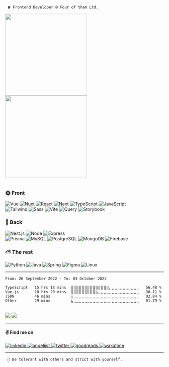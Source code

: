 
     🍀️ Frontend Developer @ Four of them Ltd.
     
<div>
<img src="https://c.tenor.com/wD-FRmEEJ8YAAAAd/pat-a-mat-a-je-to.gif" height="260" style="display:inline-block"/>
<img src="https://thumbs.gfycat.com/GleamingMadeupCrayfish-max-1mb.gif" height="260" />
</div>




<!--
**mat2ja/mat2ja** is a ✨ _special_ ✨ repository because its `README.md` (this file) appears on your GitHub profile.

Here are some ideas to get you started:

- 🔭 I’m currently working on mc2 project
- 🌱 I’m currently learning Vue
- 👯 I’m looking to collaborate on ...
- 🤔 I’m looking for help with ...
- 💬 Ask me about ...
- 📫 How to reach me: ...
- 😄 Pronouns: ...
- ⚡ Fun fact: ...


[![Hits](https://hits.seeyoufarm.com/api/count/incr/badge.svg?url=https%3A%2F%2Fgithub.com%2Fmat2ja%2Fhit-counter&count_bg=%232ECC71&title_bg=%2327AE60&icon=&icon_color=%23E7E7E7&title=hits&edge_flat=true)](https://hits.seeyoufarm.com)

-->

<br />

### 🌞 Front
<p>
  <img alt="Vue" src="https://img.shields.io/badge/vue-%2335495e.svg?style=for-the-badge&logo=vuedotjs&logoColor=%234FC08D" />
  <img alt="Nuxt" src="https://img.shields.io/badge/Nuxt-002E3B?style=for-the-badge&logo=nuxtdotjs&logoColor=#00DC82" />
  <img alt="React" src="https://img.shields.io/badge/react-%2320232a.svg?style=for-the-badge&logo=react&logoColor=%2361DAFB" />
  <img alt="Next" src="https://img.shields.io/badge/Next-black?style=for-the-badge&logo=next.js&logoColor=white" />
  <img alt="TypeScript" src="https://img.shields.io/badge/-TypeScript-3178C6?style=for-the-badge&logo=typescript&logoColor=white" />
  <img alt="JavaScript" src="https://img.shields.io/badge/-JavaScript-F7DF1E?style=for-the-badge&logo=javascript&logoColor=black" />
  <br />
   <img alt="Tailwind" src="https://img.shields.io/badge/tailwind-%2338B2AC.svg?style=for-the-badge&logo=tailwind-css&logoColor=white" />
  <img alt="Sass" src="https://img.shields.io/badge/SCSS-hotpink.svg?style=for-the-badge&logo=SASS&logoColor=white" />
  <img alt="Vite" src="https://img.shields.io/badge/-Vite-646CFF?style=for-the-badge&logo=vite&logoColor=white" />
  <img alt="Query" src="https://img.shields.io/badge/React%20Query-FF4154?style=for-the-badge&logo=react%20query&logoColor=white" />
  <img alt="Storybook" src="https://img.shields.io/badge/storybook-FF4785?style=for-the-badge&logo=storybook&logoColor=white" />
</p>

### 🌝️ Back
<p>
  <img alt="Nest.js" src="https://img.shields.io/badge/nestjs-%23E0234E.svg?style=for-the-badge&logo=nestjs&logoColor=white" />
  <img alt="Node" src="https://img.shields.io/badge/node.js-6DA55F?style=for-the-badge&logo=node.js&logoColor=white" />  
  <img alt="Express" src="https://img.shields.io/badge/express.js-%23404d59.svg?style=for-the-badge&logo=express&logoColor=%2361DAFB" />
  <br />
  <img alt="Prisma" src="https://img.shields.io/badge/Prisma-3982CE?style=for-the-badge&logo=Prisma&logoColor=white" />  
  <img alt="MySQL" src="https://img.shields.io/badge/-MySQL-4479A1?style=for-the-badge&logo=mysql&logoColor=white" />
  <img alt="PostgreSQL" src="https://img.shields.io/badge/-Postgres-4169E1?style=for-the-badge&logo=postgresql&logoColor=white" />
  <img alt="MongoDB" src="https://img.shields.io/badge/-MongoDB-47A248?style=for-the-badge&logo=mongodb&logoColor=white" />   
  <img alt="Firebase" src="https://img.shields.io/badge/-Firebase-FFCA28?style=for-the-badge&logo=firebase&logoColor=black" />
</p>

### ⛅ The rest
<p>
  <img alt="Python" src="https://img.shields.io/badge/-Python-3776AB?style=for-the-badge&logo=python&logoColor=white" />
  <img alt="Java" src="https://img.shields.io/badge/java-%23ED8B00.svg?style=for-the-badge&logo=java&logoColor=white" />
  <img alt="Spring" src="https://img.shields.io/badge/spring-%236DB33F.svg?style=for-the-badge&logo=spring&logoColor=white" />
  <img alt="Figma" src="https://img.shields.io/badge/figma-%23F24E1E.svg?style=for-the-badge&logo=figma&logoColor=white" />
  <img alt="Linux" src="https://img.shields.io/badge/Linux-FCC624?style=for-the-badge&logo=linux&logoColor=black" />
</p>

---

<!--### 📊 Weekly development breakdown-->
<!--START_SECTION:waka-->

```text
From: 26 September 2022 - To: 03 October 2022

TypeScript   15 hrs 18 mins  ⣿⣿⣿⣿⣿⣿⣿⣿⣿⣿⣿⣿⣿⣿⣄⣀⣀⣀⣀⣀⣀⣀⣀⣀⣀   56.48 %
Vue.js       10 hrs 20 mins  ⣿⣿⣿⣿⣿⣿⣿⣿⣿⣦⣀⣀⣀⣀⣀⣀⣀⣀⣀⣀⣀⣀⣀⣀⣀   38.11 %
JSON         46 mins         ⣶⣀⣀⣀⣀⣀⣀⣀⣀⣀⣀⣀⣀⣀⣀⣀⣀⣀⣀⣀⣀⣀⣀⣀⣀   02.84 %
Other        29 mins         ⣦⣀⣀⣀⣀⣀⣀⣀⣀⣀⣀⣀⣀⣀⣀⣀⣀⣀⣀⣀⣀⣀⣀⣀⣀   01.79 %
```

<!--END_SECTION:waka-->

<!--<p>
  <img src="https://wakatime.com/share/@mat2ja/9b7d27c9-27c9-447b-ae82-a196bbb2539e.svg" height="500">
</p>-->

<br />

<a href="https://github.com/mat2ja/">
 <img src="https://github-readme-stats.vercel.app/api/wakatime?username=matijao&hide_border=true&theme=shades-of-purple&layout=compact&langs_count=10&hide_title=true&card_width=200px" />
</a>
<a href="https://github.com/mat2ja/">
  <img src="https://github-readme-stats.vercel.app/api?username=mat2ja&count_private=true&include_all_commits=true&show_icons=true&hide_border=true&theme=shades-of-purple&layout=compact&hide_rank=true&hide_title=true" />
</a>

---

#### ✌️ Find me on

<div>
    <a href="https://www.linkedin.com/in/matijao/" target="_blank">
    <img alt="linkedin" src="https://img.shields.io/badge/linkedin-%230077B5.svg?style=for-the-badge&logo=linkedin&logoColor=white" />
</a>
<a href="https://angel.co/u/matijao" target="_blank">
    <img alt="angeliist" src="https://img.shields.io/badge/AngelList-%23D4D4D4.svg?style=for-the-badge&logo=AngelList&logoColor=black" />
</a>
<a href="https://twitter.com/matijao_" target="_blank">
    <img alt="twitter" src="https://img.shields.io/badge/twitter_-%231DA1F2.svg?style=for-the-badge&logo=Twitter&logoColor=white" />
</a>
<a href="https://www.goodreads.com/matijao" target="_blank">
    <img alt="goodreads" src="https://img.shields.io/badge/Goodreads-F3F1EA?style=for-the-badge&logo=goodreads&logoColor=372213" />
</a>
<a href="https://wakatime.com/@matijao" target="_blank">
    <img alt="wakatime" src="https://wakatime.com/badge/user/73d09cdf-c9fc-423b-9f1d-ff77f6d291da.svg?style=for-the-badge" />
</a>
</div>

---

     🗿 Be tolerant with others and strict with yourself.


